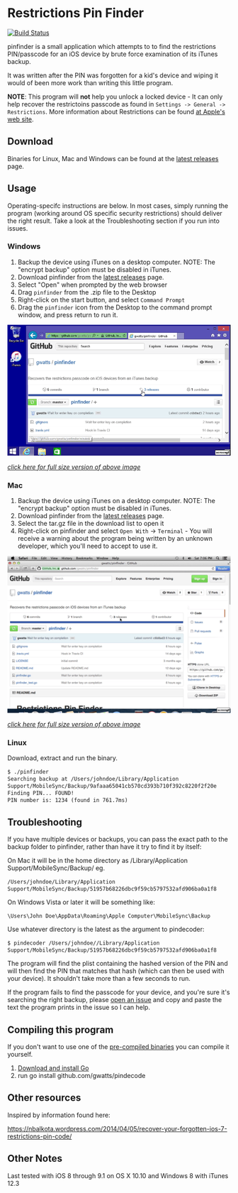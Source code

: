 # Restrictions Pin Finder

[![Build Status](https://travis-ci.org/gwatts/pinfinder.svg?branch=master)](https://travis-ci.org/gwatts/pinfinder)

pinfinder is a small application which attempts to to find the restrictions PIN/passcode
for an iOS device by brute force examination of its iTunes backup.

It was written after the PIN was forgotten for a kid's device and wiping it 
would of been more work than writing this little program.

**NOTE**: This program will **not** help you unlock a locked device - It can only help recover the restrictoins
passcode as found in `Settings -> General -> Restrictions`.  More information about Restrictions
can be found [at Apple's web site](https://support.apple.com/en-us/HT201304).

## Download

Binaries for Linux, Mac and Windows can be found at the
[latest releases](https://github.com/gwatts/pinfinder/releases) page.

## Usage

Operating-specifc instructions are below.  In most cases, simply running the program (working around
OS specific security restrictions) should deliver the right result.  Take a look at the Troubleshooting
section if you run into issues.

### Windows

1.  Backup the device using iTunes on a desktop computer.
NOTE: The "encrypt backup" option must be disabled in iTunes.
2. Download pinfinder from the [latest releases](https://github.com/gwatts/pinfinder/releases) page.
3. Select "Open" when prompted by the web browser
4. Drag `pinfinder` from the .zip file to the Desktop
5. Right-click on the start button, and select `Command Prompt`
6. Drag the `pinfinder` icon from the Desktop to the command prompt window, and press return to run it.

![Windows screen grab demo](docs/windows-demo.gif)

_[click here for full size version of above image](https://raw.githubusercontent.com/gwatts/pinfinder/giftest/docs/windows-demo.gif)_


### Mac


1.  Backup the device using iTunes on a desktop computer.
NOTE: The "encrypt backup" option must be disabled in iTunes.
2. Download pinfinder from the [latest releases](https://github.com/gwatts/pinfinder/releases) page.
3. Select the tar.gz file in the download list to open it
4. Right-click on pinfinder and select `Open With` -> `Terminal` - You will receive a warning about the program 
being written by an unknown developer, which you'll need to accept to use it.


![mac screen grab demo](docs/mac-demo.gif)

_[click here for full size version of above image](https://raw.githubusercontent.com/gwatts/pinfinder/giftest/docs/mac-demo.gif)_

### Linux

Download, extract and run the binary.


```
$ ./pinfinder
Searching backup at /Users/johndoe/Library/Application Support/MobileSync/Backup/9afaaa65041cb570cd393b710f392c8220f2f20e
Finding PIN... FOUND!
PIN number is: 1234 (found in 761.7ms)
```

## Troubleshooting

If you have multiple devices or backups, you can pass the exact path to the backup folder to
pinfinder, rather than have it try to find it by itself:

On Mac it will be in the home directory as /Library/Application Support/MobileSync/Backup/<something>
eg.

```
/Users/johndoe/Library/Application Support/MobileSync/Backup/51957b68226dbc9f59cb5797532afd906ba0a1f8
```

On Windows Vista or later it will be something like:

```
\Users\John Doe\AppData\Roaming\Apple Computer\MobileSync\Backup
```

Use whatever directory is the latest as the argument to pindecoder:

```
$ pindecoder /Users/johndoe//Library/Application Support/MobileSync/Backup/51957b68226dbc9f59cb5797532afd906ba0a1f8
```

The program will find the plist containing the hashed version of the PIN and will then find
the PIN that matches that hash (which can then be used with your device).
It shouldn't take more than a few seconds to run.

If the program fails to find the passcode for your device, and you're sure it's searching the right
backup, please [open an issue](https://github.com/gwatts/pinfinder/issues) and copy and paste
the text the program prints in the issue so I can help.



## Compiling this program

If you don't want to use one of the [pre-compiled binaries](https://github.com/gwatts/pinfinder/releases)
you can compile it yourself.

1. [Download and install Go](https://golang.org/doc/install)
2. run go install github.com/gwatts/pindecode

## Other resources

Inspired by information found here:

https://nbalkota.wordpress.com/2014/04/05/recover-your-forgotten-ios-7-restrictions-pin-code/


## Other Notes

Last tested with iOS 8 through 9.1 on OS X 10.10 and Windows 8 with iTunes 12.3
